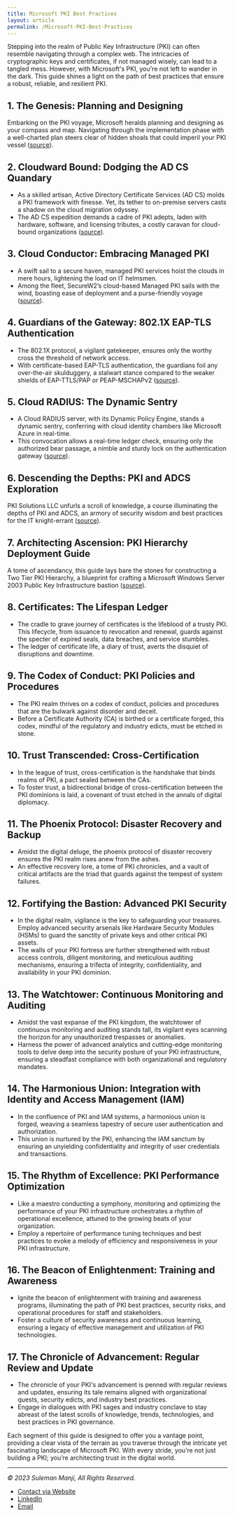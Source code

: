 ```yaml
---
title: Microsoft PKI Best Practices
layout: article
permalink: /Microsoft-PKI-Best-Practices
---
```


Stepping into the realm of Public Key Infrastructure (PKI) can often resemble navigating through a complex web. The intricacies of cryptographic keys and certificates, if not managed wisely, can lead to a tangled mess. However, with Microsoft's PKI, you're not left to wander in the dark. This guide shines a light on the path of best practices that ensure a robust, reliable, and resilient PKI.

## **1. The Genesis: Planning and Designing**

   Embarking on the PKI voyage, Microsoft heralds planning and designing as your compass and map. Navigating through the implementation phase with a well-charted plan steers clear of hidden shoals that could imperil your PKI vessel ([source](https://techcommunity.microsoft.com/t5/core-infrastructure-and-security/designing-and-implementing-a-pki-part-i-design-and-planning/ba-p/259730)).

## **2. Cloudward Bound: Dodging the AD CS Quandary**

- As a skilled artisan, Active Directory Certificate Services (AD CS) molds a PKI framework with finesse. Yet, its tether to on-premise servers casts a shadow on the cloud migration odyssey.
- The AD CS expedition demands a cadre of PKI adepts, laden with hardware, software, and licensing tributes, a costly caravan for cloud-bound organizations ([source](https://www.securew2.com/solutions/managed-pki-service/)).

## **3. Cloud Conductor: Embracing Managed PKI**

- A swift sail to a secure haven, managed PKI services hoist the clouds in mere hours, lightening the load on IT helmsmen.
- Among the fleet, SecureW2’s cloud-based Managed PKI sails with the wind, boasting ease of deployment and a purse-friendly voyage ([source](https://www.securew2.com/solutions/managed-pki-service/)).

## **4. Guardians of the Gateway: 802.1X EAP-TLS Authentication**

- The 802.1X protocol, a vigilant gatekeeper, ensures only the worthy cross the threshold of network access.
- With certificate-based EAP-TLS authentication, the guardians foil any over-the-air skulduggery, a stalwart stance compared to the weaker shields of EAP-TTLS/PAP or PEAP-MSCHAPv2 ([source](https://www.securew2.com/solutions/managed-pki-service/)).

## **5. Cloud RADIUS: The Dynamic Sentry**

- A Cloud RADIUS server, with its Dynamic Policy Engine, stands a dynamic sentry, conferring with cloud identity chambers like Microsoft Azure in real-time.
- This convocation allows a real-time ledger check, ensuring only the authorized bear passage, a nimble and sturdy lock on the authentication gateway ([source](https://www.securew2.com/solutions/managed-pki-service/)).

## **6. Descending the Depths: PKI and ADCS Exploration**

   PKI Solutions LLC unfurls a scroll of knowledge, a course illuminating the depths of PKI and ADCS, an armory of security wisdom and best practices for the IT knight-errant ([source](https://platform.pkisolutions.com/courses/microsoft-pki-in-depth)).

## **7. Architecting Ascension: PKI Hierarchy Deployment Guide**

   A tome of ascendancy, this guide lays bare the stones for constructing a Two Tier PKI Hierarchy, a blueprint for crafting a Microsoft Windows Server 2003 Public Key Infrastructure bastion ([source](https://social.technet.microsoft.com/wiki/contents/articles/15037.ad-cs-step-by-step-guide-two-tier-pki-hierarchy-deployment.aspx)).

## **8. Certificates: The Lifespan Ledger**

- The cradle to grave journey of certificates is the lifeblood of a trusty PKI. This lifecycle, from issuance to revocation and renewal, guards against the specter of expired seals, data breaches, and service stumbles.
- The ledger of certificate life, a diary of trust, averts the disquiet of disruptions and downtime.

## **9. The Codex of Conduct: PKI Policies and Procedures**

- The PKI realm thrives on a codex of conduct, policies and procedures that are the bulwark against disorder and deceit.
- Before a Certificate Authority (CA) is birthed or a certificate forged, this codex, mindful of the regulatory and industry edicts, must be etched in stone.

## **10. Trust Transcended: Cross-Certification**

- In the league of trust, cross-certification is the handshake that binds realms of PKI, a pact sealed between the CAs.
- To foster trust, a bidirectional bridge of cross-certification between the PKI dominions is laid, a covenant of trust etched in the annals of digital diplomacy.

## **11. The Phoenix Protocol: Disaster Recovery and Backup**

- Amidst the digital deluge, the phoenix protocol of disaster recovery ensures the PKI realm rises anew from the ashes.
- An effective recovery lore, a tome of PKI chronicles, and a vault of critical artifacts are the triad that guards against the tempest of system failures.

## **12. Fortifying the Bastion: Advanced PKI Security**

- In the digital realm, vigilance is the key to safeguarding your treasures. Employ advanced security arsenals like Hardware Security Modules (HSMs) to guard the sanctity of private keys and other critical PKI assets.
- The walls of your PKI fortress are further strengthened with robust access controls, diligent monitoring, and meticulous auditing mechanisms, ensuring a trifecta of integrity, confidentiality, and availability in your PKI dominion.

## **13. The Watchtower: Continuous Monitoring and Auditing**

- Amidst the vast expanse of the PKI kingdom, the watchtower of continuous monitoring and auditing stands tall, its vigilant eyes scanning the horizon for any unauthorized trespasses or anomalies.
- Harness the power of advanced analytics and cutting-edge monitoring tools to delve deep into the security posture of your PKI infrastructure, ensuring a steadfast compliance with both organizational and regulatory mandates.

## **14. The Harmonious Union: Integration with Identity and Access Management (IAM)**

- In the confluence of PKI and IAM systems, a harmonious union is forged, weaving a seamless tapestry of secure user authentication and authorization.
- This union is nurtured by the PKI, enhancing the IAM sanctum by ensuring an unyielding confidentiality and integrity of user credentials and transactions.

## **15. The Rhythm of Excellence: PKI Performance Optimization**

- Like a maestro conducting a symphony, monitoring and optimizing the performance of your PKI infrastructure orchestrates a rhythm of operational excellence, attuned to the growing beats of your organization.
- Employ a repertoire of performance tuning techniques and best practices to evoke a melody of efficiency and responsiveness in your PKI infrastructure.

## **16. The Beacon of Enlightenment: Training and Awareness**

- Ignite the beacon of enlightenment with training and awareness programs, illuminating the path of PKI best practices, security risks, and operational procedures for staff and stakeholders.
- Foster a culture of security awareness and continuous learning, ensuring a legacy of effective management and utilization of PKI technologies.

## **17. The Chronicle of Advancement: Regular Review and Update**

- The chronicle of your PKI's advancement is penned with regular reviews and updates, ensuring its tale remains aligned with organizational quests, security edicts, and industry best practices.
- Engage in dialogues with PKI sages and industry conclave to stay abreast of the latest scrolls of knowledge, trends, technologies, and best practices in PKI governance.

Each segment of this guide is designed to offer you a vantage point, providing a clear vista of the terrain as you traverse through the intricate yet fascinating landscape of Microsoft PKI. With every stride, you’re not just building a PKI; you’re architecting trust in the digital world.

---
*© 2023 Suleman Manji, All Rights Reserved.*
- [Contact via Website](https://www.sulemanji.com)
- [LinkedIn](https://www.linkedin.com/in/sulemanmanji/)
- [Email](mailto:ssmanji89@gmail.com)
